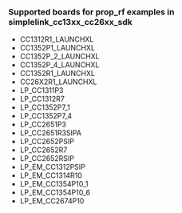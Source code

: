 ### Supported boards for prop_rf examples in simplelink_cc13xx_cc26xx_sdk
* CC1312R1_LAUNCHXL
* CC1352P1_LAUNCHXL
* CC1352P_2_LAUNCHXL
* CC1352P_4_LAUNCHXL
* CC1352R1_LAUNCHXL
* CC26X2R1_LAUNCHXL
* LP_CC1311P3
* LP_CC1312R7
* LP_CC1352P7_1
* LP_CC1352P7_4
* LP_CC2651P3
* LP_CC2651R3SIPA
* LP_CC2652PSIP
* LP_CC2652R7
* LP_CC2652RSIP
* LP_EM_CC1312PSIP
* LP_EM_CC1314R10
* LP_EM_CC1354P10_1
* LP_EM_CC1354P10_6
* LP_EM_CC2674P10
